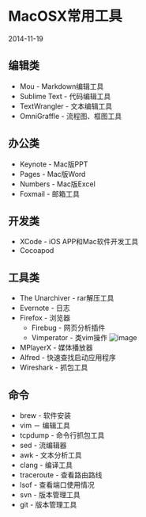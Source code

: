 # MacOSX常用工具
2014-11-19

## 编辑类
* Mou - Markdown编辑工具
* Sublime Text - 代码编辑工具
* TextWrangler - 文本编辑工具
* OmniGraffle - 流程图、框图工具

## 办公类
* Keynote - Mac版PPT
* Pages - Mac版Word
* Numbers - Mac版Excel
* Foxmail - 邮箱工具

## 开发类
* XCode - iOS APP和Mac软件开发工具
* Cocoapod

## 工具类
* The Unarchiver - rar解压工具
* Evernote - 日志
* Firefox - 浏览器
	* Firebug - 网页分析插件
	* Vimperator - 类vim操作
	![image](http://pic002.cnblogs.com/images/2010/175824/2010110310103424.jpg)
* MPlayerX - 媒体播放器
* Alfred - 快速查找启动应用程序
* Wireshark - 抓包工具

## 命令
* brew - 软件安装
* vim － 编辑工具
* tcpdump - 命令行抓包工具
* sed - 流编辑器
* awk - 文本分析工具
* clang - 编译工具
* traceroute - 查看路由路线
* lsof - 查看端口使用情况
* svn - 版本管理工具
* git - 版本管理工具
